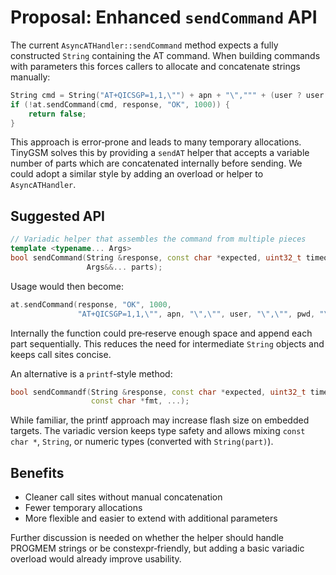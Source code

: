 # Proposal: Enhanced `sendCommand` API

The current `AsyncATHandler::sendCommand` method expects a fully constructed `String` containing the AT command. When building commands with parameters this forces callers to allocate and concatenate strings manually:

```cpp
String cmd = String("AT+QICSGP=1,1,\"") + apn + "\",""" + (user ? user : "") + "\",""" + (pwd ? pwd : "") + "\"";
if (!at.sendCommand(cmd, response, "OK", 1000)) {
    return false;
}
```

This approach is error‑prone and leads to many temporary allocations. TinyGSM solves this by providing a `sendAT` helper that accepts a variable number of parts which are concatenated internally before sending. We could adopt a similar style by adding an overload or helper to `AsyncATHandler`.

## Suggested API

```cpp
// Variadic helper that assembles the command from multiple pieces
template <typename... Args>
bool sendCommand(String &response, const char *expected, uint32_t timeoutMs,
                 Args&&... parts);
```

Usage would then become:

```cpp
at.sendCommand(response, "OK", 1000,
               "AT+QICSGP=1,1,\"", apn, "\",\"", user, "\",\"", pwd, "\"");
```

Internally the function could pre‑reserve enough space and append each part sequentially. This reduces the need for intermediate `String` objects and keeps call sites concise.

An alternative is a `printf`‑style method:

```cpp
bool sendCommandf(String &response, const char *expected, uint32_t timeoutMs,
                  const char *fmt, ...);
```

While familiar, the printf approach may increase flash size on embedded targets. The variadic version keeps type safety and allows mixing `const char *`, `String`, or numeric types (converted with `String(part)`).

## Benefits
- Cleaner call sites without manual concatenation
- Fewer temporary allocations
- More flexible and easier to extend with additional parameters

Further discussion is needed on whether the helper should handle PROGMEM strings or be constexpr‑friendly, but adding a basic variadic overload would already improve usability.
